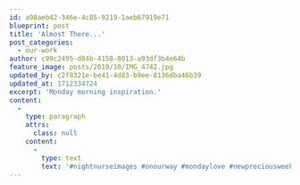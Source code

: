 ```yaml
---
id: a98aeb42-346e-4c85-9219-1aeb67919e71
blueprint: post
title: 'Almost There...'
post_categories:
  - our-work
author: c99c2495-d84b-4158-8013-a93df3b4e64b
feature_image: posts/2019/10/IMG_4742.jpg
updated_by: c2f8321e-be41-4d83-b9ee-8136dba46b39
updated_at: 1712334724
excerpt: 'Monday morning inspiration.'
content:
  -
    type: paragraph
    attrs:
      class: null
    content:
      -
        type: text
        text: '#nightnurseimages #onourway #mondaylove #newpreciousweek'
---
```

